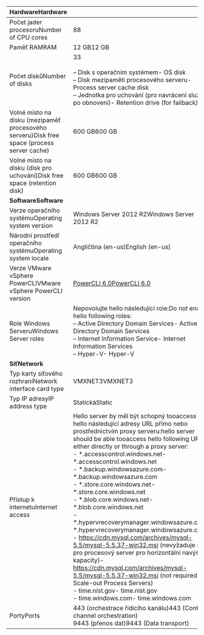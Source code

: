 | <span data-ttu-id="6e877-101">**Hardware**</span><span class="sxs-lookup"><span data-stu-id="6e877-101">**Hardware**</span></span> | |
| --- |---|
| <span data-ttu-id="6e877-102">Počet jader procesoru</span><span class="sxs-lookup"><span data-stu-id="6e877-102">Number of CPU cores</span></span>| <span data-ttu-id="6e877-103">8</span><span class="sxs-lookup"><span data-stu-id="6e877-103">8</span></span> |
| <span data-ttu-id="6e877-104">Paměť RAM</span><span class="sxs-lookup"><span data-stu-id="6e877-104">RAM</span></span>| <span data-ttu-id="6e877-105">12 GB</span><span class="sxs-lookup"><span data-stu-id="6e877-105">12 GB</span></span>|
| <span data-ttu-id="6e877-106">Počet disků</span><span class="sxs-lookup"><span data-stu-id="6e877-106">Number of disks</span></span> | <span data-ttu-id="6e877-107">3</span><span class="sxs-lookup"><span data-stu-id="6e877-107">3</span></span> <br><br> <span data-ttu-id="6e877-108">– Disk s operačním systémem</span><span class="sxs-lookup"><span data-stu-id="6e877-108">- OS disk</span></span><br> <span data-ttu-id="6e877-109">– Disk mezipaměti procesového serveru</span><span class="sxs-lookup"><span data-stu-id="6e877-109">- Process server cache disk</span></span><br> <span data-ttu-id="6e877-110">– Jednotka pro uchování (pro navrácení služeb po obnovení)</span><span class="sxs-lookup"><span data-stu-id="6e877-110">- Retention drive (for failback)</span></span>|
| <span data-ttu-id="6e877-111">Volné místo na disku (mezipaměť procesového serveru)</span><span class="sxs-lookup"><span data-stu-id="6e877-111">Disk free space (process server cache)</span></span> | <span data-ttu-id="6e877-112">600 GB</span><span class="sxs-lookup"><span data-stu-id="6e877-112">600 GB</span></span>
| <span data-ttu-id="6e877-113">Volné místo na disku (disk pro uchování)</span><span class="sxs-lookup"><span data-stu-id="6e877-113">Disk free space (retention disk)</span></span> | <span data-ttu-id="6e877-114">600 GB</span><span class="sxs-lookup"><span data-stu-id="6e877-114">600 GB</span></span>|
| <span data-ttu-id="6e877-115">**Software**</span><span class="sxs-lookup"><span data-stu-id="6e877-115">**Software**</span></span> | |
| <span data-ttu-id="6e877-116">Verze operačního systému</span><span class="sxs-lookup"><span data-stu-id="6e877-116">Operating system version</span></span> | <span data-ttu-id="6e877-117">Windows Server 2012 R2</span><span class="sxs-lookup"><span data-stu-id="6e877-117">Windows Server 2012 R2</span></span> |
| <span data-ttu-id="6e877-118">Národní prostředí operačního systému</span><span class="sxs-lookup"><span data-stu-id="6e877-118">Operating system locale</span></span> | <span data-ttu-id="6e877-119">Angličtina (en-us)</span><span class="sxs-lookup"><span data-stu-id="6e877-119">English (en-us)</span></span>|
| <span data-ttu-id="6e877-120">Verze VMware vSphere PowerCLI</span><span class="sxs-lookup"><span data-stu-id="6e877-120">VMware vSphere PowerCLI version</span></span> | [<span data-ttu-id="6e877-121">PowerCLI 6.0</span><span class="sxs-lookup"><span data-stu-id="6e877-121">PowerCLI 6.0</span></span>](https://my.vmware.com/web/vmware/details?productId=491&downloadGroup=PCLI600R1 "PowerCLI 6.0")|
| <span data-ttu-id="6e877-122">Role Windows Serveru</span><span class="sxs-lookup"><span data-stu-id="6e877-122">Windows Server roles</span></span> | <span data-ttu-id="6e877-123">Nepovolujte hello následující role:</span><span class="sxs-lookup"><span data-stu-id="6e877-123">Do not enable hello following roles:</span></span> <br> <span data-ttu-id="6e877-124">– Active Directory Domain Services</span><span class="sxs-lookup"><span data-stu-id="6e877-124">- Active Directory Domain Services</span></span> <br><span data-ttu-id="6e877-125">– Internet Information Service</span><span class="sxs-lookup"><span data-stu-id="6e877-125">- Internet Information Services</span></span> <br> <span data-ttu-id="6e877-126">– Hyper-V</span><span class="sxs-lookup"><span data-stu-id="6e877-126">- Hyper-V</span></span> |
| <span data-ttu-id="6e877-127">**Síť**</span><span class="sxs-lookup"><span data-stu-id="6e877-127">**Network**</span></span> | |
| <span data-ttu-id="6e877-128">Typ karty síťového rozhraní</span><span class="sxs-lookup"><span data-stu-id="6e877-128">Network interface card type</span></span> | <span data-ttu-id="6e877-129">VMXNET3</span><span class="sxs-lookup"><span data-stu-id="6e877-129">VMXNET3</span></span> |
| <span data-ttu-id="6e877-130">Typ IP adresy</span><span class="sxs-lookup"><span data-stu-id="6e877-130">IP address type</span></span> | <span data-ttu-id="6e877-131">Statická</span><span class="sxs-lookup"><span data-stu-id="6e877-131">Static</span></span> |
| <span data-ttu-id="6e877-132">Přístup k internetu</span><span class="sxs-lookup"><span data-stu-id="6e877-132">Internet access</span></span> | <span data-ttu-id="6e877-133">Hello server by měl být schopný tooaccess hello následující adresy URL přímo nebo prostřednictvím proxy serveru:</span><span class="sxs-lookup"><span data-stu-id="6e877-133">hello server should be able tooaccess hello following URLs either directly or through a proxy server:</span></span> <br> <span data-ttu-id="6e877-134">- \*.accesscontrol.windows.net</span><span class="sxs-lookup"><span data-stu-id="6e877-134">- \*.accesscontrol.windows.net</span></span><br> <span data-ttu-id="6e877-135">- \*.backup.windowsazure.com</span><span class="sxs-lookup"><span data-stu-id="6e877-135">- \*.backup.windowsazure.com</span></span> <br><span data-ttu-id="6e877-136">- \*.store.core.windows.net</span><span class="sxs-lookup"><span data-stu-id="6e877-136">- \*.store.core.windows.net</span></span><br> <span data-ttu-id="6e877-137">- \*.blob.core.windows.net</span><span class="sxs-lookup"><span data-stu-id="6e877-137">- \*.blob.core.windows.net</span></span><br> <span data-ttu-id="6e877-138">- \*.hypervrecoverymanager.windowsazure.com</span><span class="sxs-lookup"><span data-stu-id="6e877-138">- \*.hypervrecoverymanager.windowsazure.com</span></span> <br> <span data-ttu-id="6e877-139">- https://cdn.mysql.com/archives/mysql-5.5/mysql-5.5.37-win32.msi (nevyžaduje se pro procesový server pro horizontální navýšení kapacity)</span><span class="sxs-lookup"><span data-stu-id="6e877-139">- https://cdn.mysql.com/archives/mysql-5.5/mysql-5.5.37-win32.msi (not required for Scale-out Process Servers)</span></span> <br> <span data-ttu-id="6e877-140">- time.nist.gov</span><span class="sxs-lookup"><span data-stu-id="6e877-140">- time.nist.gov</span></span> <br> <span data-ttu-id="6e877-141">- time.windows.com</span><span class="sxs-lookup"><span data-stu-id="6e877-141">- time.windows.com</span></span> |
| <span data-ttu-id="6e877-142">Porty</span><span class="sxs-lookup"><span data-stu-id="6e877-142">Ports</span></span> | <span data-ttu-id="6e877-143">443 (orchestrace řídicího kanálu)</span><span class="sxs-lookup"><span data-stu-id="6e877-143">443 (Control channel orchestration)</span></span><br><span data-ttu-id="6e877-144">9443 (přenos dat)</span><span class="sxs-lookup"><span data-stu-id="6e877-144">9443 (Data transport)</span></span>|
